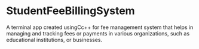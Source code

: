 # StudentFeeBillingSystem
A terminal app created usingCc++ for fee management system that helps in managing and tracking fees or payments in various organizations, such as educational institutions, or businesses.
